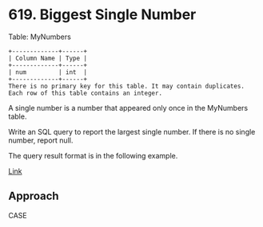 # 619. Biggest Single Number

Table: MyNumbers

    +-------------+------+
    | Column Name | Type |
    +-------------+------+
    | num         | int  |
    +-------------+------+
    There is no primary key for this table. It may contain duplicates.
    Each row of this table contains an integer.
    

A single number is a number that appeared only once in the MyNumbers table.

Write an SQL query to report the largest single number. If there is no single number, report null.

The query result format is in the following example.

[Link](https://leetcode.com/problems/biggest-single-number/description/)

## Approach

CASE